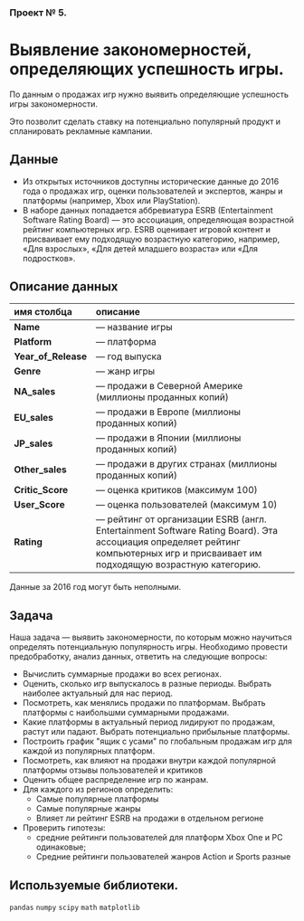 ### Проект № 5.
# Выявление закономерностей, определяющих успешность игры.

 По данным о продажах игр нужно выявить определяющие успешность игры закономерности. 
 
 Это позволит сделать ставку на потенциально популярный продукт и спланировать рекламные кампании.

## Данные

- Из открытых источников доступны исторические данные до 2016 года о продажах игр, оценки пользователей и экспертов, жанры и платформы (например, Xbox или PlayStation).
- В наборе данных попадается аббревиатура ESRB (Entertainment Software Rating Board) — это ассоциация, определяющая возрастной рейтинг компьютерных игр. ESRB оценивает игровой контент и присваивает ему подходящую возрастную категорию, например, «Для взрослых», «Для детей младшего возраста» или «Для подростков».

## Описание данных 
|имя столбца              |описание                                                     |
|:------------------------|:------------------------------------------------------------|
| <b>Name</b> |— название игры|
| <b>Platform</b> |— платформа|
| <b>Year_of_Release</b> |— год выпуска|
| <b>Genre</b> |— жанр игры|
| <b>NA_sales</b> |— продажи в Северной Америке (миллионы проданных копий)|
| <b>EU_sales</b> |— продажи в Европе (миллионы проданных копий)|
| <b>JP_sales</b> |— продажи в Японии (миллионы проданных копий)|
| <b>Other_sales</b> |— продажи в других странах (миллионы проданных копий)|
| <b>Critic_Score</b> |— оценка критиков (максимум 100)|
| <b>User_Score</b> |— оценка пользователей (максимум 10)|
| <b>Rating</b> |— рейтинг от организации ESRB (англ. Entertainment Software Rating Board). Эта ассоциация определяет рейтинг компьютерных игр и присваивает им подходящую возрастную категорию.|

Данные за 2016 год могут быть неполными.


## Задача

Наша задача — выявить закономерности, по которым можно научиться определять потенциальную популярность игры. 
Необходимо провести предобработку, анализ данных, ответить на следующие вопросы:

- Вычислить суммарные продажи во всех регионах.
- Оценить, сколько игр выпускалось в разные периоды. Выбрать наиболее актуальный для нас период.
- Посмотреть, как менялись продажи по платформам. Выбрать платформы с наибольшми суммарными продажами.
- Какие платформы в актуальный период лидируют по продажам, растут или падают. Выбрать потенциально прибыльные платформы.
- Построить график "ящик с усами" по глобальным продажам игр для каждой из популярных  платформ.
- Посмотреть, как влияют на продажи внутри каждой популярной платформы отзывы пользователей и критиков
- Оценить общее распределение игр по жанрам.
- Для каждого из регионов определить:
    - Самые популярные платформы
    - Самые популярные жанры
    - Влияет ли рейтинг ESRB на продажи в отдельном регионе
- Проверить гипотезы:
    - средние рейтинги пользователей для платформ Xbox One и PC одинаковые;
    - Средние рейтинги пользователей жанров Action и Sports разные

## Используемые библиотеки.
`pandas`
`numpy`
`scipy`
`math`
`matplotlib`


